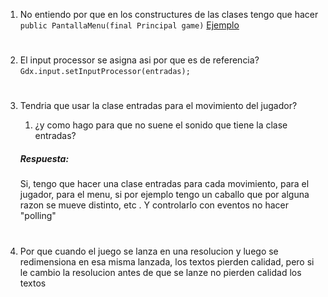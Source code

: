 1. No entiendo por que en los constructures de las clases tengo que hacer 	
```public PantallaMenu(final Principal game)``` [Ejemplo](https://github.com/Momosan09/Herreria_Enana/blob/main/core/src/com/mygdx/pantallas/PantallaMenu.java)

#

2. El input processor se asigna asi por que es de referencia?
```Gdx.input.setInputProcessor(entradas);```
#

3. Tendria que usar la clase entradas para el movimiento del jugador?
    1. ¿y como hago para que no suene el sonido que tiene la clase entradas?

    ##### Respuesta:
     Si, tengo que hacer una clase entradas para cada movimiento, para el jugador, para el menu, si por ejemplo tengo un caballo que por alguna razon se mueve distinto, etc  . Y controlarlo con eventos no hacer "polling"

#

4. Por que cuando el juego se lanza en una resolucion y luego se redimensiona en esa misma lanzada, los textos pierden calidad, pero si le cambio la resolucion antes de que se lanze no pierden calidad los textos
